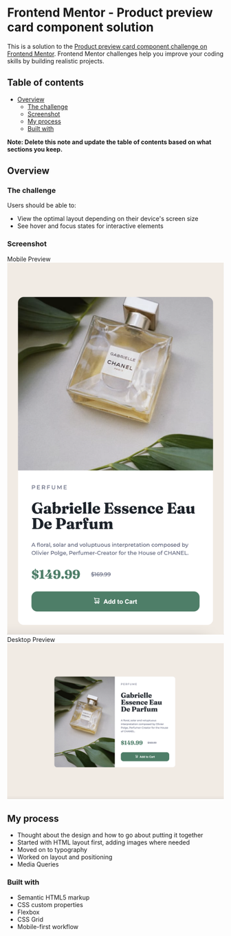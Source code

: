 # Frontend Mentor - Product preview card component solution

This is a solution to the [Product preview card component challenge on Frontend Mentor](https://www.frontendmentor.io/challenges/product-preview-card-component-GO7UmttRfa). Frontend Mentor challenges help you improve your coding skills by building realistic projects. 

## Table of contents

- [Overview](#overview)
  - [The challenge](#the-challenge)
  - [Screenshot](#screenshot)
  - [My process](#my-process)
  - [Built with](#built-with)


**Note: Delete this note and update the table of contents based on what sections you keep.**

## Overview

### The challenge

Users should be able to:

- View the optimal layout depending on their device's screen size
- See hover and focus states for interactive elements

### Screenshot
Mobile Preview
![](./images/screenshot-mobile.png)
Desktop Preview
![](./images/screenshot-desktop.png)

## My process
- Thought about the design and how to go about putting it together 
- Started with HTML layout first, adding images where needed
- Moved on to typography
- Worked on layout and positioning
- Media Queries

### Built with

- Semantic HTML5 markup
- CSS custom properties
- Flexbox
- CSS Grid
- Mobile-first workflow




